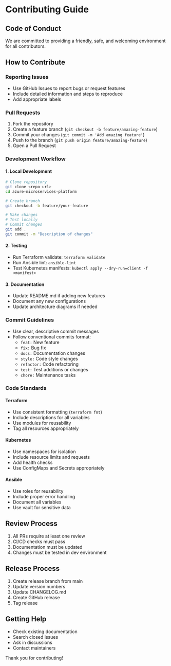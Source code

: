 # Contributing Guide

## Code of Conduct

We are committed to providing a friendly, safe, and welcoming environment for all contributors.

## How to Contribute

### Reporting Issues
- Use GitHub Issues to report bugs or request features
- Include detailed information and steps to reproduce
- Add appropriate labels

### Pull Requests
1. Fork the repository
2. Create a feature branch (`git checkout -b feature/amazing-feature`)
3. Commit your changes (`git commit -m 'Add amazing feature'`)
4. Push to the branch (`git push origin feature/amazing-feature`)
5. Open a Pull Request

### Development Workflow

#### 1. Local Development
```bash
# Clone repository
git clone <repo-url>
cd azure-microservices-platform

# Create branch
git checkout -b feature/your-feature

# Make changes
# Test locally
# Commit changes
git add .
git commit -m "Description of changes"
```

#### 2. Testing
- Run Terraform validate: `terraform validate`
- Run Ansible lint: `ansible-lint`
- Test Kubernetes manifests: `kubectl apply --dry-run=client -f <manifest>`

#### 3. Documentation
- Update README.md if adding new features
- Document any new configurations
- Update architecture diagrams if needed

### Commit Guidelines
- Use clear, descriptive commit messages
- Follow conventional commits format:
  - `feat:` New feature
  - `fix:` Bug fix
  - `docs:` Documentation changes
  - `style:` Code style changes
  - `refactor:` Code refactoring
  - `test:` Test additions or changes
  - `chore:` Maintenance tasks

### Code Standards

#### Terraform
- Use consistent formatting (`terraform fmt`)
- Include descriptions for all variables
- Use modules for reusability
- Tag all resources appropriately

#### Kubernetes
- Use namespaces for isolation
- Include resource limits and requests
- Add health checks
- Use ConfigMaps and Secrets appropriately

#### Ansible
- Use roles for reusability
- Include proper error handling
- Document all variables
- Use vault for sensitive data

## Review Process

1. All PRs require at least one review
2. CI/CD checks must pass
3. Documentation must be updated
4. Changes must be tested in dev environment

## Release Process

1. Create release branch from main
2. Update version numbers
3. Update CHANGELOG.md
4. Create GitHub release
5. Tag release

## Getting Help

- Check existing documentation
- Search closed issues
- Ask in discussions
- Contact maintainers

Thank you for contributing!
